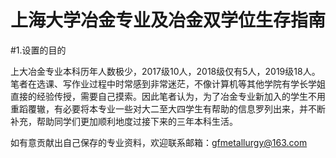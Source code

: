 # 上海大学冶金专业及冶金双学位生存指南

#1.设置的目的
   
   上大冶金专业本科历年人数极少，2017级10人，2018级仅有5人，2019级18人。笔者在选课、写作业过程中时常感到非常迷茫，不像计算机等其他学院有学长学姐直接的经验传授，需要自己摸索。因此笔者认为，为了冶金专业新加入的学生不用重蹈覆辙，有必要将本专业一些对大二至大四学生有帮助的信息罗列出来，并不断补充，帮助同学们更加顺利地度过接下来的三年本科生活。
   
   如有意贡献出自己保存的专业资料，欢迎联系邮箱：gfmetallurgy@163.com 
